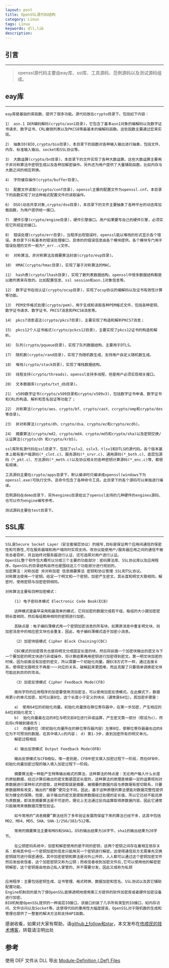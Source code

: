 ```yaml
---
layout: post
title: OpenSSL源代码结构
category: Linux
tags: Linux
keywords: dll,lib
description: 
---
```


## 引言
---
>    openssl源代码主要由eay库、ssl库、工具源码、范例源码以及测试源码组成。

## eay库
---
    eay库是基础的库函数，提供了很多功能。源代码放在crypto目录下。包括如下内容：
    
    1） asn.1 DER编码解码(crypto/asn1目录)，它包含了基本asn1对象的编解码以及数字证书请求、数字证书、CRL撤销列表以及PKCS8等最基本的编解码函数。这些函数主要通过宏来实现。
    
    2） 抽象IO(BIO,crypto/bio目录)，本目录下的函数对各种输入输出进行抽象，包括文件、内存、标准输入输出、socket和SSL协议等。
    
    3） 大数运算(crypto/bn目录)，本目录下的文件实现了各种大数运算。这些大数运算主要用于非对称算法中密钥生成以及各种加解密操作。另外还为用户提供了大量辅助函数，比如内存与大数之间的相互转换。
    
    4） 字符缓存操作(crypto/buffer目录)。
    
    5） 配置文件读取(crypto/conf目录)，openssl主要的配置文件为openssl.cnf。本目录下的函数实现了对这种格式配置文件的读取操作。
    
    6） DSO(动态共享对象,crypto/dso目录)，本目录下的文件主要抽象了各种平台的动态库加载函数，为用户提供统一接口。
    
    7） 硬件引擎(crypto/engine目录)，硬件引擎接口。用户如果要写自己的硬件引擎，必须实现它所规定的接口。
    
    8） 错误处理(crypto/err目录)，当程序出现错误时，openssl能以堆栈的形式显示各个错误。本目录下只有基本的错误处理接口，具体的的错误信息由各个模块提供。各个模块专门用于错误处理的文件一般为*_err..c文件。
    
    9） 对称算法、非对称算法及摘要算法封装(crypto/evp目录)。
    
    10） HMAC(crypto/hmac目录)，实现了基于对称算法的MAC。
    
    11） hash表(crypto/lhash目录)，实现了散列表数据结构。openssl中很多数据结构都是以散列表来存放的。比如配置信息、ssl session和asn.1对象信息等。
    
    12） 数字证书在线认证(crypto/ocsp目录)，实现了ocsp协议的编解码以及证书有效性计算等功能。
    
    13） PEM文件格式处理(crypto/pem)，用于生成和读取各种PEM格式文件，包括各种密钥、数字证书请求、数字证书、PKCS7消息和PKCS8消息等。
    
    14） pkcs7消息语法(crypto/pkcs7目录)，主要实现了构造和解析PKCS7消息；
    
    15） pkcs12个人证书格式(crypto/pckcs12目录)，主要实现了pkcs12证书的构造和解析。
    
    16） 队列(crypto/pqueue目录)，实现了队列数据结构，主要用于DTLS。
    
    17） 随机数(crypto/rand目录)，实现了伪随机数生成，支持用户自定义随机数生成。
    
    18） 堆栈(crypto/stack目录)，实现了堆栈数据结构。
    
    19） 线程支持(crypto/threads)，openssl支持多线程，但是用户必须实现相关接口。
    
    20） 文本数据库(crypto/txt_db目录)。
    
    21） x509数字证书(crypto/x509目录和crypto/x509v3)，包括数字证书申请、数字证书和CRL的构造、解析和签名验证等功能了；
    
    22） 对称算法(crypto/aes、crypto/bf、crypto/cast、ccrypto/omp和crypto/des等目录)。
    
    23） 非对称算法(crypto/dh、crypto/dsa、crypto/ec和crypto/ecdh)。
    
    24） 摘要算法(crypto/md2、crypto/md4、crypto/md5和crypto/sha)以及密钥交换/认证算法(crypto/dh 和crypto/krb5)。
    
    ssl库所有源代码在ssl目录下，包括了sslv2、sslv3、tlsv1和DTLS的源代码。各个版本基本上都有客户端源码(*_clnt.c)、服务源码(*_srvr.c)、通用源码(*_both.c)、底层包源码（*_pkt.c）、方法源码(*_meth.c)以及协议相关的各种密钥计算源码(*_enc.c)等，都很有规律。
    
    工具源码主要在crypto/apps目录下，默认编译时只编译成openssl(windows下为openssl.exe)可执行文件。该命令包含了各种命令工具。此目录下的各个源码可以单独进行编译。
    
    范例源码在demo目录下，另外engines目录给出了openssl支持的几种硬件的engines源码，也可以作为engine编写参考。
    
    测试源码主要在test目录下。

## SSL库
---
    SSL是Secure Socket Layer（安全套接层协议）的缩写,目标是保证两个应用间通信的保密性和可靠性,可在服务器端和用户端同时实现支持。改协议能使用户/服务器应用之间的通信不被攻击者窃听，并且始终对服务器进行认证，还可选择对用户进行认证。 
    OpenSSL整个软件包大概可以分成三个主要的功能部分：密码算法库、SSL协议库以及应用程序。OpenSSL的目录结构自然也是围绕这三个功能部分进行规划的。 
    加密算法：对称加密 非对称加密 信息摘要算法 密钥和协议管理 SSL和TSL协议。 
    对称算法使用一个密钥。给定一个明文和一个密钥，加密产生密文，其长度和明文大致相同。解密时，使用密钥与加密密钥相同。 

    对称算法主要有四种加密模式： 

        (1) 电子密码本模式 Electronic Code Book(ECB) 

        这种模式是最早采用和最简单的模式，它将加密的数据分成若干组，每组的大小跟加密密钥长度相同，然后每组都用相同的密钥进行加密。 

        其缺点是：电子编码薄模式用一个密钥加密消息的所有块，如果原消息中重复明文块，则加密消息中的相应密文块也会重复，因此，电子编码薄模式适于加密小消息。 

        （2）加密块链模式 Cipher Block Chaining(CBC) 

        CBC模式的加密首先也是将明文分成固定长度的块，然后将前面一个加密块输出的密文与下一个要加密的明文块进行异或操作，将计算结果再用密钥进行加密得到密文。第一明文块加密的时候，因为前面没有加密的密文，所以需要一个初始化向量。跟ECB方式不一样，通过连接关系，使得密文跟明文不再是一一对应的关系，破解起来更困难，而且克服了只要简单调换密文块可能达到目的的攻击。 

        （3）加密反馈模式 Cipher Feedback Mode(CFB) 

        面向字符的应用程序的加密要使用流加密法，可以使用加密反馈模式。在此模式下，数据用更小的单元加密，如可以是8位，这个长度小于定义的块长（通常是64位）。其加密步骤是： 

        a） 使用64位的初始化向量。初始化向量放在移位寄存器中，在第一步加密，产生相应的64位初始化密文； 
        b)  始化向量最左边的8位与明文前8位进行异或运算，产生密文第一部分（假设为c），然后将c传输到接收方； 
        c)  向量的位（即初始化向量所在的移位寄存器内容）左移8位，使移位寄存器最右边的8位为不可预测的数据，在其中填入c的内容； d) 第1-3步，直到加密所有的明文单元。
        解密过程相反 

        4）输出反馈模式 Output Feedback Mode(OFB) 

        输出反馈模式与CFB相似，惟一差别是，CFB中密文填入加密过程下一阶段，而在OFB中，初始化向量加密过程的输入填入加密过程下一阶段。 

        摘要算法是一种能产生特殊输出格式的算法，这种算法的特点是：无论用户输入什么长度的原始数据，经过计算后输出的密文都是固定长度的，这种算法的原理是根据一定的运算规则对原数据进行某种形式的提取，这种提取就是摘要，被摘要的数据内容与原数据有密切联系，只要原数据稍有改变，输出的“摘要”便完全不同，因此，基于这种原理的算法便能对数据完整性提供较为健全的保障。但是，由于输出的密文是提取原数据经过处理的定长值，所以它已经不能还原为原数据，即消息摘要算法是不可逆的，理论上无法通过反向运算取得原数据内容，因此它通常只能被用来做数据完整性验证。 

        如今常用的“消息摘要”算法经历了多年验证发展而保留下来的算法已经不多，这其中包括MD2、MD4、MD5、SHA、SHA-1/256/383/512等。 

        常用的摘要算法主要有MD5和SHA1。D5的输出结果为16字节，sha1的输出结果为20字节。 

        在公钥密码系统中，加密和解密使用的是不同的密钥，这两个密钥之间存在着相互依存关系：即用其中任一个密钥加密的信息只能用另一个密钥进行解密。这使得通信双方无需事先交换密钥就可进行保密通信。其中加密密钥和算法是对外公开的，人人都可以通过这个密钥加密文件然后发给收信者，这个加密密钥又称为公钥；而收信者收到加密文件后,它可以使用他的解密密钥解密，这个密钥是由他自己私人掌管的，并不需要分发，因此又成称为私钥 


    应用程序：主要包括密钥生成、证书管理、格式转换、数据加密和签名、SSL测试以及其它辅助配置功能。 
    Engine机制目的是为了使OpenSSL能够透明地使用第三方提供的软件加密库或者硬件加密设备进行加密。 
    BIO机制是OpenSSL提供的一种高层IO接口，该接口封装了几乎所有类型的IO接口，如内存访问、文件访问以及Socket等。这使得代码的重用性大幅度提高，OpenSSL对于随机数的生成和管理也提供了一整套的解决方法和支持API函数。

感谢收看，如果对大家有帮助，请[github上follow和star](https://github.com/tongshunmin)，本文发布在[佟顺民的技术博客](http://blog.mineki.cn/)，转载请注明出处

##  参考
使用 DEF 文件从 DLL 导出
[Module-Definition (.Def) Files](http://my.oschina.net/hondfy/blog/165675)


